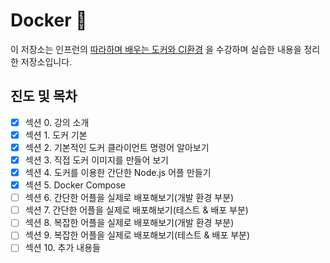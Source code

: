 # Docker 🐳
이 저장소는 인프런의 [따라하며 배우는 도커와 CI환경](https://www.inflearn.com/course/%EB%94%B0%EB%9D%BC%ED%95%98%EB%A9%B0-%EB%B0%B0%EC%9A%B0%EB%8A%94-%EB%8F%84%EC%BB%A4-ci) 을 수강하며 실습한 내용을 정리한 저장소입니다.

## 진도 및 목차
- [x] 섹션 0. 강의 소개
- [x] 섹션 1. 도커 기본
- [x] 섹션 2. 기본적인 도커 클라이언트 명령어 알아보기
- [x] 섹션 3. 직접 도커 이미지를 만들어 보기
- [x] 섹션 4. 도커를 이용한 간단한 Node.js 어플 만들기
- [x] 섹션 5. Docker Compose
- [ ] 섹션 6. 간단한 어플을 실제로 배포해보기(개발 환경 부분)
- [ ] 섹션 7. 간단한 어플을 실제로 배포해보기(테스트 & 배포 부분)
- [ ] 섹션 8. 복잡한 어플을 실제로 배포해보기(개발 환경 부분)
- [ ] 섹션 9. 복잡한 어플을 실제로 배포해보기(테스트 & 배포 부분)
- [ ] 섹션 10. 추가 내용들